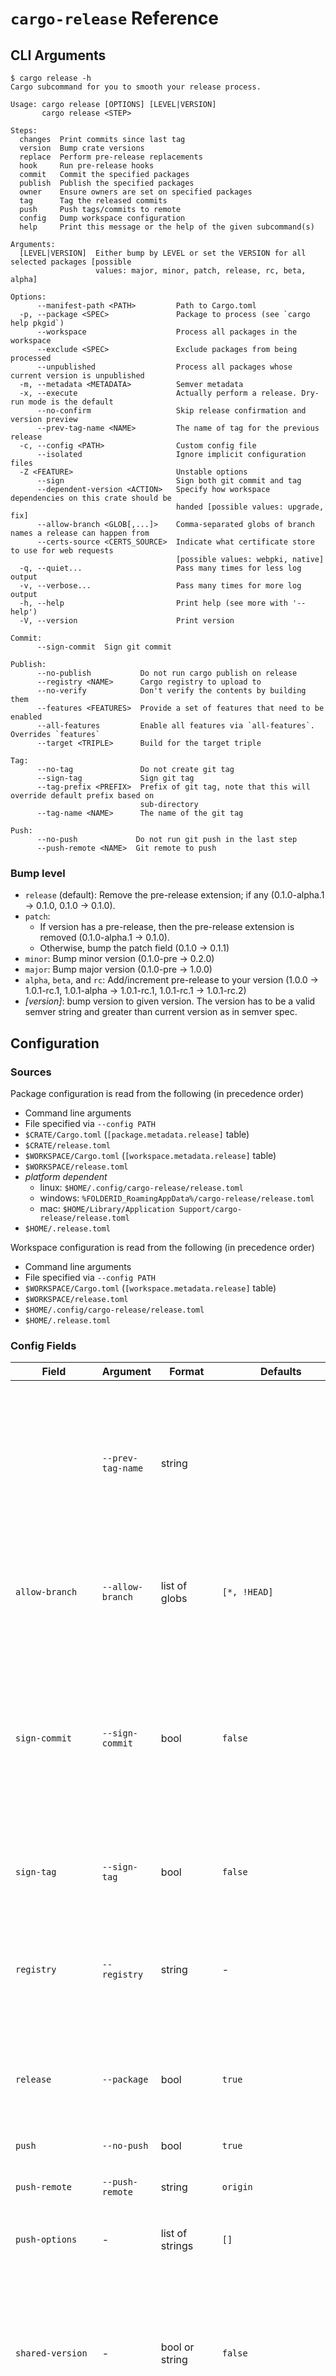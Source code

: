 # `cargo-release` Reference

## CLI Arguments

<!-- `$ echo '$ cargo release -h' && cargo run --quiet -- release -h` as console -->

```console
$ cargo release -h
Cargo subcommand for you to smooth your release process.

Usage: cargo release [OPTIONS] [LEVEL|VERSION]
       cargo release <STEP>

Steps:
  changes  Print commits since last tag
  version  Bump crate versions
  replace  Perform pre-release replacements
  hook     Run pre-release hooks
  commit   Commit the specified packages
  publish  Publish the specified packages
  owner    Ensure owners are set on specified packages
  tag      Tag the released commits
  push     Push tags/commits to remote
  config   Dump workspace configuration
  help     Print this message or the help of the given subcommand(s)

Arguments:
  [LEVEL|VERSION]  Either bump by LEVEL or set the VERSION for all selected packages [possible
                   values: major, minor, patch, release, rc, beta, alpha]

Options:
      --manifest-path <PATH>         Path to Cargo.toml
  -p, --package <SPEC>               Package to process (see `cargo help pkgid`)
      --workspace                    Process all packages in the workspace
      --exclude <SPEC>               Exclude packages from being processed
      --unpublished                  Process all packages whose current version is unpublished
  -m, --metadata <METADATA>          Semver metadata
  -x, --execute                      Actually perform a release. Dry-run mode is the default
      --no-confirm                   Skip release confirmation and version preview
      --prev-tag-name <NAME>         The name of tag for the previous release
  -c, --config <PATH>                Custom config file
      --isolated                     Ignore implicit configuration files
  -Z <FEATURE>                       Unstable options
      --sign                         Sign both git commit and tag
      --dependent-version <ACTION>   Specify how workspace dependencies on this crate should be
                                     handed [possible values: upgrade, fix]
      --allow-branch <GLOB[,...]>    Comma-separated globs of branch names a release can happen from
      --certs-source <CERTS_SOURCE>  Indicate what certificate store to use for web requests
                                     [possible values: webpki, native]
  -q, --quiet...                     Pass many times for less log output
  -v, --verbose...                   Pass many times for more log output
  -h, --help                         Print help (see more with '--help')
  -V, --version                      Print version

Commit:
      --sign-commit  Sign git commit

Publish:
      --no-publish           Do not run cargo publish on release
      --registry <NAME>      Cargo registry to upload to
      --no-verify            Don't verify the contents by building them
      --features <FEATURES>  Provide a set of features that need to be enabled
      --all-features         Enable all features via `all-features`. Overrides `features`
      --target <TRIPLE>      Build for the target triple

Tag:
      --no-tag               Do not create git tag
      --sign-tag             Sign git tag
      --tag-prefix <PREFIX>  Prefix of git tag, note that this will override default prefix based on
                             sub-directory
      --tag-name <NAME>      The name of the git tag

Push:
      --no-push             Do not run git push in the last step
      --push-remote <NAME>  Git remote to push
```

### Bump level

* `release` (default): Remove the pre-release extension; if any (0.1.0-alpha.1 -> 0.1.0, 0.1.0 -> 0.1.0).
* `patch`:
  * If version has a pre-release, then the pre-release extension is removed (0.1.0-alpha.1 -> 0.1.0).
  * Otherwise, bump the patch field (0.1.0 -> 0.1.1)
* `minor`: Bump minor version (0.1.0-pre -> 0.2.0)
* `major`: Bump major version (0.1.0-pre -> 1.0.0)
* `alpha`, `beta`, and `rc`: Add/increment pre-release to your version
  (1.0.0 -> 1.0.1-rc.1, 1.0.1-alpha -> 1.0.1-rc.1, 1.0.1-rc.1 ->
  1.0.1-rc.2)
* *[version]*: bump version to given version. The version has to
  be a valid semver string and greater than current version as in
  semver spec.

## Configuration

### Sources

Package configuration is read from the following (in precedence order)
- Command line arguments
- File specified via `--config PATH`
- `$CRATE/Cargo.toml` (`[package.metadata.release]` table)
- `$CRATE/release.toml`
- `$WORKSPACE/Cargo.toml` (`[workspace.metadata.release]` table)
- `$WORKSPACE/release.toml`
- *platform dependent*
  - linux: `$HOME/.config/cargo-release/release.toml`
  - windows: `%FOLDERID_RoamingAppData%/cargo-release/release.toml`
  - mac: `$HOME/Library/Application Support/cargo-release/release.toml`
- `$HOME/.release.toml`

Workspace configuration is read from the following (in precedence order)
- Command line arguments
- File specified via `--config PATH`
- `$WORKSPACE/Cargo.toml` (`[workspace.metadata.release]` table)
- `$WORKSPACE/release.toml`
- `$HOME/.config/cargo-release/release.toml`
- `$HOME/.release.toml`

### Config Fields

| Field          | Argument        | Format                      | Defaults      | Description |
|----------------|-----------------|-----------------------------|---------------|-------------|
|                | `--prev-tag-name` | string                    |               | Last released tag; used for seeing what changed in the current release (default based on `tag-name` and current version in `Cargo.toml`) |
| `allow-branch` | `--allow-branch` | list of globs              | `[*, !HEAD]`  | *(workspace)* Which branches are allowed to be released from |
| `sign-commit`  | `--sign-commit` | bool                        | `false`       | Use GPG to sign git commits generated by cargo-release. [Further information](https://git-scm.com/book/en/v2/Git-Tools-Signing-Your-Work). In 0.14 `sign-commit` is to control signing for commit only, use `sign-tag` for tag signing. |
| `sign-tag`     | `--sign-tag`    | bool                        | `false`       | Use GPG to sign git tag generated by cargo-release. |
| `registry`     | `--registry`    | string                      | \-            | Cargo registry name to publish to (default uses Rust's default, which goes to `crates.io`) |
| `release`      | `--package`     | bool                        | `true`        | Release this crate (usually disabled for internal crates in a workspace) |
| `push`         | `--no-push`     | bool                        | `true`        | Git push the branch / tags |
| `push-remote`  | `--push-remote` | string                      | `origin`      | Default git remote to push |
| `push-options` | \-              | list of strings             | `[]`          | Flags to send to the server when doing a `git push` |
| `shared-version` | \-            | bool or string              | `false`       | Ensure all crates with `shared-version` are the same version.  May also be a string to create named subsets of shared versions |
| `consolidate-commits` | \-       | bool                        | `true`        | When releasing a workspace, use a single commit for the pre-release version bump.  Commit settings will be read from the workspace-config. |
| `pre-release-commit-message`     | \- | string                 | `"chore: Release"` | A commit message template for release. |
| `tag`          | `--no-tag`      | bool                        | `true`        | Create git tag for the version |
| `tag-message`  | \-              | string                      | `"chore: Release {{crate_name}} version {{version}}"`                | A message template for an annotated tag (set to blank for lightweight tags). The placeholder `{{tag_name}}` and `{{prefix}}` (the tag prefix) is supported in addition to the global placeholders mentioned below. |
| `tag-prefix`   | `--tag-prefix`  | string                      | *depends*     | Prefix of git tag, note that this will override default prefix based on crate name. |
| `tag-name`     | `--tag-name`    | string                      | `"{{prefix}}v{{version}}"` | The name of the git tag.  The placeholder `{{prefix}}` (the tag prefix) is supported in addition to the global placeholders mentioned below. |
| `pre-release-replacements` | \-  | array of tables (see below) | `[]`          | Specify files that cargo-release will search and replace with new version for the release commit |
| `pre-release-hook` | \-          | list of arguments           | \-            | Provide a command to run before `cargo-release` commits version change. If the return code of hook command is greater than 0, the release process will be aborted. |
| `publish`      | `--no-publish`  | bool                        | `true`        | `cargo publish` right now, see [manifest `publish` field](https://doc.rust-lang.org/cargo/reference/manifest.html#the-publish--field-optional) to permanently disable publish.  See `release` for disabling the complete release process. |
| `verify`       | `--no-verify`   | bool                        | `true`        | Verify the contents by building them |
| `owners`       |                 | list of logins              | `[]`          | Ensure these logins are marked as owners |
| `enable-features` | `--features` | list of names               | `[]`          | Provide a set of feature flags that should be passed to `cargo publish` (requires rust 1.33+) |
| `enable-all-features` | `--all-features` | bool                | `false`       | Signal to `cargo publish`, that all features should be used (requires rust 1.33+) |
| `target`       | \-              | string                      | \-            | Target triple to use for the verification build |
| `dependent-version` | \-         | `upgrade`, `fix`, `error`, `warn`, `ignore` | `upgrade`      | Policy for upgrading path dependency versions within the workspace |
| `metadata`     | \-              | `optional`, `required`, `ignore`, `persistent` | `optional` | Policy for presence of absence of `--metadata` flag when changing the version |
| `rate-limit.new-packages` | \-   | integer                     | `5`           | `optional` | Rate limit for publishing new packages |
| `rate-limit.existing-packages` | \- | integer                  | `30`          | `optional` | Rate limit for publishing existing packages |
| `certs-source` | \-              | `webpki`, `native`                             | `webpki`   | Policy for using Mozilla's standard certificate root of trust (`webpki`) or using the system certificate root of trust (`native`) |

Note: fields are from the package-configuration unless otherwise specified.

### Supported Environment Variables

* `PUBLISH_GRACE_SLEEP`: sleep timeout between crates publish when releasing from workspace. This is a workaround to make previous crate discoverable on crates.io.

### Pre-release Replacements

This field is an array of tables with the following

* `file`: the file to search and replace
* `search`: [regex](https://docs.rs/regex/latest/regex/) that matches string you want to replace
* `replace`: the replacement string; you can use the any of the placeholders
  mentioned below. Regex patterns, such as `$1`, are also valid for referring to
  captured groups.
* `min` (default is `1`): Minimum occurrences of `search`.
* `max` (optional): Maximum occurrences of `search`.
* `exactly` (optional): Number of occurrences of `search`.
* `prerelease` (default is `false`): Run the replacement when bumping to a pre-release level.

See [Cargo.toml](https://github.com/crate-ci/cargo-release/blob/master/Cargo.toml) for example.

### Placeholders

The following fields support placeholders for information about your release:

- `pre-release-commit-message`
- `tag-message`
- `tag-prefix`
- `tag-name`
- `pre-release-hook`

The following placeholders are supported:

* `{{prev_version}}`: The version before `cargo-release` was executed (before any version bump).
* `{{prev_metadata}}`: The version's metadata before `cargo-release` was executed (before any version bump).
* `{{version}}`: The current (bumped) crate version.
  * Only works for `pre-release-commit-message` when `consolidate-commits = false` or when using `shared-version = true`.
* `{{metadata}}`: The current (bumped) crate version's metadata field.
* `{{crate_name}}`: The name of the current crate in `Cargo.toml`.
* `{{date}}`: The current date in `%Y-%m-%d` format.
* `{{prefix}}` (only valid for `tag-name` / `tag-message`): The value prepended to the tag name.
* `{{tag_name}}` (only valid for `tag-message`): The name of the git tag.

### Hook Environment Variables.

The following environment variables are made available to `pre-release-hook`:

* `PREV_VERSION`: The version before `cargo-release` was executed (before any version bump).
* `PREV_METADATA`: The version's metadata field before `cargo-release` was executed (before any version bump).
* `NEW_VERSION`: The current (bumped) crate version.
* `NEW_METADATA`: The current (bumped) crate version's metadata field.
* `DRY_RUN`: Whether the release is actually happening (`true` / `false`)
* `CRATE_NAME`: The name of the crate.
* `WORKSPACE_ROOT`: The path to the workspace.
* `CRATE_ROOT`: The path to the crate.
